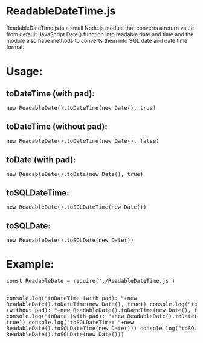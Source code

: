 <h1>ReadableDateTime.js</h1>
ReadableDateTime.js is a small Node.js module that converts a return value from default JavaScript Date() function into readable date and time and the module also have methods to converts them into SQL date and date time format.
<h1>Usage:</h1>
<h2>toDateTime (with pad):</h2>
<pre>
new ReadableDate().toDateTime(new Date(), true)
</pre>

<h2>toDateTime (without pad):</h2>
<pre>
new ReadableDate().toDateTime(new Date(), false)
</pre>

<h2>toDate (with pad):</h2>
<pre>
new ReadableDate().toDate(new Date(), true)
</pre>

<h2>toSQLDateTime:</h2>
<pre>
new ReadableDate().toSQLDateTime(new Date())
</pre>

<h2>toSQLDate:</h2>
<pre>
new ReadableDate().toSQLDate(new Date())
</pre>
<h1>Example:</h1>
<pre>
const ReadableDate = require('./ReadableDateTime.js')

console.log("toDateTime (with pad): "+new ReadableDate().toDateTime(new Date(), true))
console.log("toDateTime (without pad): "+new ReadableDate().toDateTime(new Date(), false))
console.log("toDate (with pad): "+new ReadableDate().toDate(new Date(), true))
console.log("toSQLDateTime: "+new ReadableDate().toSQLDateTime(new Date()))
console.log("toSQLDate: "+new ReadableDate().toSQLDate(new Date()))
</pre>